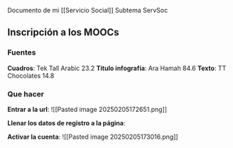 Documento de mi [[Servicio Social]]
Subtema ServSoc

## Inscripción a los MOOCs
### Fuentes
**Cuadros**: Tek Tall Arabic 23.2
**Titulo infografía**: Ara Hamah 84.6
**Texto**: TT Chocolates 14.8
### Que hacer
**Entrar a la url**: 
![[Pasted image 20250205172651.png]]

**Llenar los datos de registro a la página**:

**Activar la cuenta**:
![[Pasted image 20250205173016.png]]